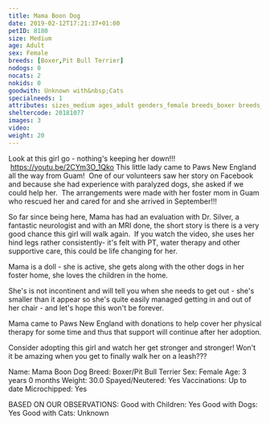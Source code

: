 ```yaml
---
title: Mama Boon Dog
date: 2019-02-12T17:21:37+01:00
petID: 8180
size: Medium
age: Adult
sex: Female
breeds: [Boxer,Pit Bull Terrier]
nodogs: 0
nocats: 2
nokids: 0
goodwith: Unknown with&nbsp;Cats
specialneeds: 1
attributes: sizes_medium ages_adult genders_female breeds_boxer breeds_pit-bull-terrier options_special-needs
sheltercode: 20181077
images: 3
video: 
weight: 20
---
```


Look at this girl go - nothing's keeping her down!!!&#160; &#160;https://youtu.be/2CYm3O_1Qko
This little lady came to Paws New England all the way from Guam!&#160; One of our volunteers saw her story on Facebook and because she had experience with paralyzed dogs, she asked if we could help her.&#160; The arrangements were made with her foster mom in Guam who rescued her and cared for and she arrived in September!!!

So far since being here, Mama has had an evaluation with Dr. Silver, a fantastic neurologist and with an MRI done, the short story is there is a very good chance this girl will walk again.&#160; If you watch the video, she uses her hind legs rather consistently- it's felt with PT, water therapy and other supportive care, this could be life changing for her.

Mama is a doll - she is active, she gets along with the other dogs in her foster home, she loves the children in the home.&#160;&#160;

She's is not incontinent and will tell you when she needs to get out - she's smaller than it appear so she's quite easily managed getting in and out of her chair - and let's hope this won't be forever.

Mama came to Paws New England with donations to help cover her physical therapy for some time and thus that support will continue after her adoption.

Consider adopting this girl and watch her get stronger and stronger! Won't it be amazing when you get to finally walk her on a leash???

Name: Mama Boon Dog
Breed: Boxer/Pit Bull Terrier
Sex: Female
Age: 3 years 0 months
Weight: 30.0
Spayed/Neutered: Yes
Vaccinations: Up to date
Microchipped: Yes

BASED ON OUR OBSERVATIONS: 
Good with Children: Yes
Good with Dogs: Yes
Good with Cats: Unknown